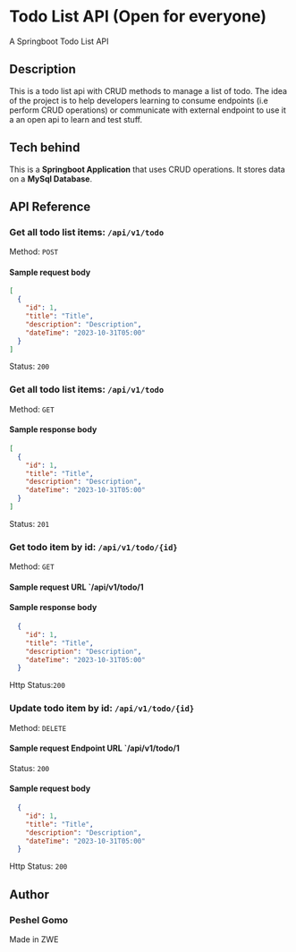 # Todo List API (Open for everyone)
A Springboot Todo List API

## Description
This is a todo list api with CRUD methods to manage a list of todo.
The idea of the project is to help developers learning to consume endpoints (i.e perform CRUD operations) or communicate with external endpoint to use it a an open api to learn and test stuff. 

## Tech behind
This is a **Springboot Application** that uses CRUD operations. It stores data on a **MySql Database**. 

## API Reference

### Get all todo list items: `/api/v1/todo`
Method: `POST`

#### Sample request body
```JSON
[
  {
    "id": 1,
    "title": "Title",
    "description": "Description",
    "dateTime": "2023-10-31T05:00"
  }
]
```
Status: `200`

### Get all todo list items: `/api/v1/todo`
Method: `GET`

#### Sample response body
```JSON
[
  {
    "id": 1,
    "title": "Title",
    "description": "Description",
    "dateTime": "2023-10-31T05:00"
  }
]
```
Status: `201`

### Get todo item by id: `/api/v1/todo/{id}`
Method: `GET`

#### Sample request URL `/api/v1/todo/1

#### Sample response body
```JSON
  {
    "id": 1,
    "title": "Title",
    "description": "Description",
    "dateTime": "2023-10-31T05:00"
  }
```

Http Status:`200`

### Update todo item by id: `/api/v1/todo/{id}`
Method: `DELETE`

#### Sample request Endpoint URL `/api/v1/todo/1

Status: `200`

#### Sample request body
```JSON
  {
    "id": 1,
    "title": "Title",
    "description": "Description",
    "dateTime": "2023-10-31T05:00"
  }
```

Http Status: `200`


## Author
### Peshel Gomo

Made in ZWE





